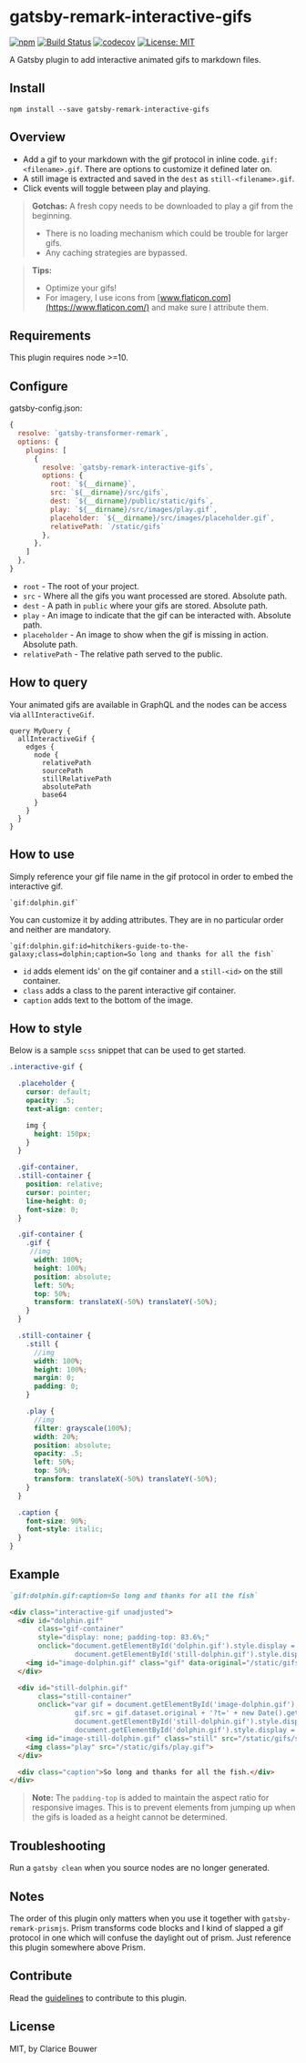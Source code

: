 # gatsby-remark-interactive-gifs

[![npm](https://img.shields.io/npm/v/gatsby-remark-interactive-gifs)](https://www.npmjs.com/package/gatsby-remark-interactive-gifs)
[![Build Status](https://travis-ci.org/cbillowes/gatsby-remark-interactive-gifs.svg?branch=master)](https://travis-ci.org/cbillowes/gatsby-remark-interactive-gifs)
[![codecov](https://codecov.io/gh/cbillowes/gatsby-remark-interactive-gifs/branch/master/graph/badge.svg)](https://codecov.io/gh/cbillowes/gatsby-remark-interactive-gifs)
[![License: MIT](https://img.shields.io/badge/License-MIT-yellow.svg)](https://opensource.org/licenses/MIT)

A Gatsby plugin to add interactive animated gifs to markdown files.

## Install

`npm install --save gatsby-remark-interactive-gifs`

## Overview

* Add a gif to your markdown with the gif protocol in inline code. `gif:<filename>.gif`.
  There are options to customize it defined later on.
* A still image is extracted and saved in the `dest` as `still-<filename>.gif`.
* Click events will toggle between play and playing.

> **Gotchas:** A fresh copy needs to be downloaded to play a gif from the beginning.
> * There is no loading mechanism which could be trouble for larger gifs.
> * Any caching strategies are bypassed.

> **Tips:**
> * Optimize your gifs!
> * For imagery, I use icons from [www.flaticon.com](https://www.flaticon.com/) and make sure I attribute them.

## Requirements

This plugin requires node >=10.

## Configure

gatsby-config.json:

```javascript
{
  resolve: `gatsby-transformer-remark`,
  options: {
    plugins: [
      {
        resolve: `gatsby-remark-interactive-gifs`,
        options: {
          root: `${__dirname}`,
          src: `${__dirname}/src/gifs`,
          dest: `${__dirname}/public/static/gifs`,
          play: `${__dirname}/src/images/play.gif`,
          placeholder: `${__dirname}/src/images/placeholder.gif`,
          relativePath: `/static/gifs`
        },
      },
    ]
  },
}
```

* `root` - The root of your project.
* `src` - Where all the gifs you want processed are stored. Absolute path.
* `dest` - A path in `public` where your gifs are stored. Absolute path.
* `play` - An image to indicate that the gif can be interacted with. Absolute path.
* `placeholder` - An image to show when the gif is missing in action. Absolute path.
* `relativePath` - The relative path served to the public.

## How to query

Your animated gifs are available in GraphQL and the nodes can be access via `allInteractiveGif`.

```
query MyQuery {
  allInteractiveGif {
    edges {
      node {
        relativePath
        sourcePath
        stillRelativePath
        absolutePath
        base64
      }
    }
  }
}
```

## How to use

Simply reference your gif file name in the gif protocol in order to embed the interactive gif.

```
`gif:dolphin.gif`
```

You can customize it by adding attributes. They are in no particular order and neither are mandatory.

```
`gif:dolphin.gif:id=hitchikers-guide-to-the-galaxy;class=dolphin;caption=So long and thanks for all the fish`
```

* `id` adds element ids' on the gif container and a `still-<id>` on the still container.
* `class` adds a class to the parent interactive gif container.
* `caption` adds text to the bottom of the image.

## How to style

Below is a sample `scss` snippet that can be used to get started.

```scss
.interactive-gif {

  .placeholder {
    cursor: default;
    opacity: .5;
    text-align: center;

    img {
      height: 150px;
    }
  }

  .gif-container,
  .still-container {
    position: relative;
    cursor: pointer;
    line-height: 0;
    font-size: 0;
  }

  .gif-container {
    .gif {
     //img
      width: 100%;
      height: 100%;
      position: absolute;
      left: 50%;
      top: 50%;
      transform: translateX(-50%) translateY(-50%);
    }
  }

  .still-container {
    .still {
      //img
      width: 100%;
      height: 100%;
      margin: 0;
      padding: 0;
    }

    .play {
      //img
      filter: grayscale(100%);
      width: 20%;
      position: absolute;
      opacity: .5;
      left: 50%;
      top: 50%;
      transform: translateX(-50%) translateY(-50%);
    }
  }

  .caption {
    font-size: 90%;
    font-style: italic;
  }
}
```

## Example

```markdown
`gif:dolphin.gif:caption=So long and thanks for all the fish`
```

```html
<div class="interactive-gif unadjusted">
  <div id="dolphin.gif"
       class="gif-container"
       style="display: none; padding-top: 83.6%;"
       onclick="document.getElementById('dolphin.gif').style.display = 'none';
                document.getElementById('still-dolphin.gif').style.display = 'block';">
    <img id="image-dolphin.gif" class="gif" data-original="/static/gifs/dolphin.gif">
  </div>

  <div id="still-dolphin.gif"
       class="still-container"
       onclick="var gif = document.getElementById('image-dolphin.gif');
                gif.src = gif.dataset.original + '?t=' + new Date().getTime();
                document.getElementById('still-dolphin.gif').style.display = 'none';
                document.getElementById('dolphin.gif').style.display = 'block';">
    <img id="image-still-dolphin.gif" class="still" src="/static/gifs/still-dolphin.gif">
    <img class="play" src="/static/gifs/play.gif">
  </div>

  <div class="caption">So long and thanks for all the fish.</div>
</div>
```

> **Note:** The `padding-top` is added to maintain the aspect ratio for responsive images.
> This is to prevent elements from jumping up when the gifs is loaded as a height cannot be
> determined.

## Troubleshooting

Run a `gatsby clean` when you source nodes are no longer generated.

## Notes

The order of this plugin only matters when you use it together with `gatsby-remark-prismjs`. Prism transforms code blocks and I kind
of slapped a gif protocol in one which will confuse the daylight out of prism. Just reference this plugin somewhere above Prism.

## Contribute

Read the [guidelines](./CONTRIBUTE.md) to contribute to this plugin.

## License

MIT, by Clarice Bouwer
